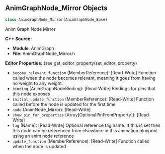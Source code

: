 ## AnimGraphNode_Mirror Objects

```python
class AnimGraphNode_Mirror(AnimGraphNode_Base)
```

Anim Graph Node Mirror

**C++ Source:**

- **Module**: AnimGraph
- **File**: AnimGraphNode_Mirror.h

**Editor Properties:** (see get_editor_property/set_editor_property)

- ``become_relevant_function`` (MemberReference):  [Read-Write] Function called when the node becomes relevant, meaning it goes from having no weight to any weight.
- ``binding`` (AnimGraphNodeBinding):  [Read-Write] Bindings for pins that this node exposes
- ``initial_update_function`` (MemberReference):  [Read-Write] Function called before the node is updated for the first time
- ``node`` (AnimNode_Mirror):  [Read-Write]
- ``show_pin_for_properties`` (Array[OptionalPinFromProperty]):  [Read-Write]
- ``tag`` (Name):  [Read-Write] Optional reference tag name. If this is set then this node can be referenced from elsewhere in this animation blueprint using an anim node reference
- ``update_function`` (MemberReference):  [Read-Write] Function called when the node is updated

<a id="unreal.AnimGraphNode_ModifyBone"></a>